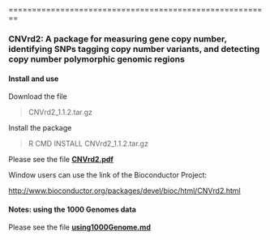 ========================================================

### CNVrd2: A package for measuring gene copy number, identifying SNPs tagging copy number variants, and detecting copy number polymorphic genomic regions


#### Install and use

Download the file 

> CNVrd2_1.1.2.tar.gz

Install the package

> R CMD INSTALL CNVrd2_1.1.2.tar.gz

Please see the file [**CNVrd2.pdf**](https://github.com/hoangtn/CNVrd2/blob/master/CNVrd2.pdf)

Window users can use the link of the Bioconductor Project:

http://www.bioconductor.org/packages/devel/bioc/html/CNVrd2.html

#### Notes: using the 1000 Genomes data

Please see the file [**using1000Genome.md**](https://github.com/hoangtn/CNVrd2/blob/master/using1000Genome.md) 

